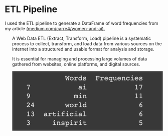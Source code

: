 # ETL Pipeline
I used the ETL pipeline to generate a DataFrame of word frequencies from my article <a href="https://medium.com/carre4/women-and-ai-a8389ec6334c"> (medium.com/carre4/women-and-ai).</a>

<ul>A Web Data ETL (Extract, Transform, Load) pipeline is a systematic process to collect, transform, and load data from various sources on the internet into a structured and usable format for analysis and storage.</ul>
<ul>It is essential for managing and processing large volumes of data gathered from websites, online platforms, and digital sources.</ul>
<ul><img src="word frequences.png"></ul>
